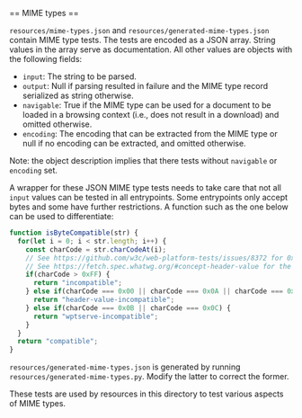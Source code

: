 == MIME types ==

`resources/mime-types.json` and `resources/generated-mime-types.json` contain MIME type tests. The tests are encoded as a JSON array. String values in the array serve as documentation. All other values are objects with the following fields:

* `input`: The string to be parsed.
* `output`: Null if parsing resulted in failure and the MIME type record serialized as string otherwise.
* `navigable`: True if the MIME type can be used for a document to be loaded in a browsing context (i.e., does not result in a download) and omitted otherwise.
* `encoding`: The encoding that can be extracted from the MIME type or null if no encoding can be extracted, and omitted otherwise.

Note: the object description implies that there tests without `navigable` or `encoding` set.

A wrapper for these JSON MIME type tests needs to take care that not all `input` values can be tested in all entrypoints. Some entrypoints only accept bytes and some have further restrictions. A function such as the one below can be used to differentiate:

```js
function isByteCompatible(str) {
  for(let i = 0; i < str.length; i++) {
    const charCode = str.charCodeAt(i);
    // See https://github.com/w3c/web-platform-tests/issues/8372 for 0x0B and 0x0C
    // See https://fetch.spec.whatwg.org/#concept-header-value for the remainder
    if(charCode > 0xFF) {
      return "incompatible";
    } else if(charCode === 0x00 || charCode === 0x0A || charCode === 0x0D) {
      return "header-value-incompatible";
    } else if(charCode === 0x0B || charCode === 0x0C) {
      return "wptserve-incompatible";
    }
  }
  return "compatible";
}
```

`resources/generated-mime-types.json` is generated by running `resources/generated-mime-types.py`. Modify the latter to correct the former.

These tests are used by resources in this directory to test various aspects of MIME types.
